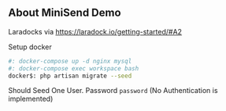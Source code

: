 ## About MiniSend Demo

Laradocks via https://laradock.io/getting-started/#A2

Setup docker 
```bash 
#: docker-compose up -d nginx mysql
#: docker-compose exec workspace bash
docker$: php artisan migrate --seed

```

Should Seed One User. Password `password` (No Authentication is implemented)


